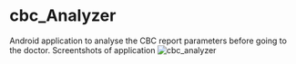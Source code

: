 # cbc_Analyzer

Android application to analyse the CBC report parameters before going to the doctor.
Screentshots of application
![cbc_analyzer](https://user-images.githubusercontent.com/52569075/178289860-7ab2d3ce-aabd-4623-8e98-f98ba470d890.jpg)
